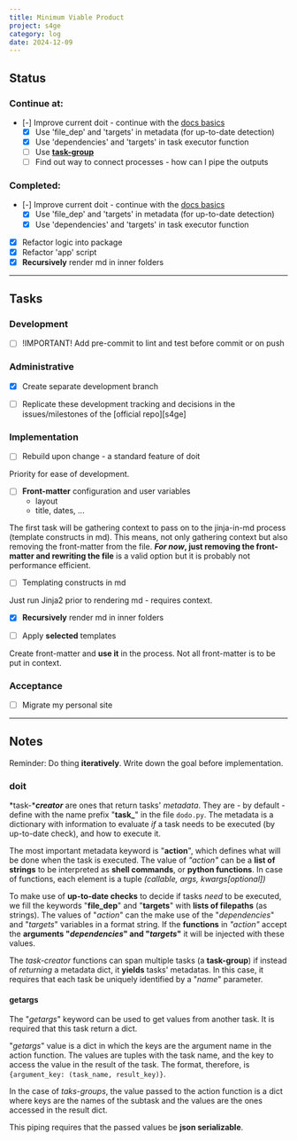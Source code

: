 ```yaml
---
title: Minimum Viable Product
project: s4ge
category: log
date: 2024-12-09
---
```

[doit-docs]: https://pydoit.org/tutorial-1.html


## Status

### Continue at:

- [-] Improve current doit - continue with the [docs basics][doit-docs]
    - [X] Use 'file_dep' and 'targets' in metadata (for up-to-date detection)
    - [X] Use 'dependencies' and 'targets' in task executor function
    - [ ] Use [**task-group**](https://pydoit.org/tutorial-1.html#package-imports)
    - [ ] Find out way to connect processes - how can I pipe the outputs

### Completed:

- [-] Improve current doit - continue with the [docs basics][doit-docs]
    - [X] Use 'file_dep' and 'targets' in metadata (for up-to-date detection)
    - [X] Use 'dependencies' and 'targets' in task executor function
- [X] Refactor logic into package
- [X] Refactor 'app' script
- [X] **Recursively** render md in inner folders

---

## Tasks

### Development

- [ ] !IMPORTANT! Add pre-commit to lint and test before commit or on push

### Administrative

- [X] Create separate development branch

- [ ] Replicate these development tracking and decisions in the issues/milestones of the [official repo][s4ge]

### Implementation

- [ ] Rebuild upon change - a standard feature of doit

Priority for ease of development.

- [ ] **Front-matter** configuration and user variables
    - layout
    - title, dates, ...

The first task will be gathering context to pass on to the jinja-in-md process (template constructs in md). This means, not only gathering context but also removing the front-matter from the file. ***For now*, just removing the front-matter and rewriting the file** is a valid option but it is probably not performance efficient.

- [ ] Templating constructs in md

Just run Jinja2 prior to rendering md - requires context.

- [X] **Recursively** render md in inner folders

- [ ] Apply **selected** templates

Create front-matter and **use it** in the process. Not all front-matter is to be put in context.

### Acceptance

- [ ] Migrate my personal site

---

## Notes

Reminder: Do thing **iteratively**. Write down the goal before implementation.

### doit

*task-****creator*** are ones that return tasks' *metadata*. They are - by default - define with the name prefix "**task_**" in the file `dodo.py`. The metadata is a dictionary with information to evaluate *if* a task needs to be executed (by up-to-date check), and how to execute it.

The most important metadata keyword is "**action**", which defines what will be done when the task is executed. The value of *"action"* can be a **list of strings** to be interpreted as **shell commands**, or **python functions**. In case of functions, each element is a tuple *(callable, args, kwargs\[optional])*

To make use of **up-to-date checks** to decide if tasks *need* to be executed, we fill the keywords "**file_dep**" and "**targets**" with **lists of filepaths** (as strings). The values of "*action*" can the make use of the "*dependencies*" and "*targets*" variables in a format string. If the **functions** in *"action"* accept the **arguments "*dependencies*" and "*targets*"** it will be injected with these values.

The *task-creator* functions can span multiple tasks (a **task-group**) if instead of *returning* a metadata dict, it **yields** tasks' metadatas. In this case, it requires that each task be uniquely identified by a "*name*" parameter.

#### getargs

The "*getargs*" keyword can be used to get values from another task. It is required that this task return a dict.

"*getargs*" value is a dict in which the keys are the argument name in the action function. The values are tuples with the task name, and the key to access the value in the result of the task. The format, therefore, is `{argument_key: (task_name, result_key)}`.

In the case of *taks-groups*, the value passed to the action function is a dict where keys are the names of the subtask and the values are the ones accessed in the result dict.

This piping requires that the passed values be **json serializable**.
